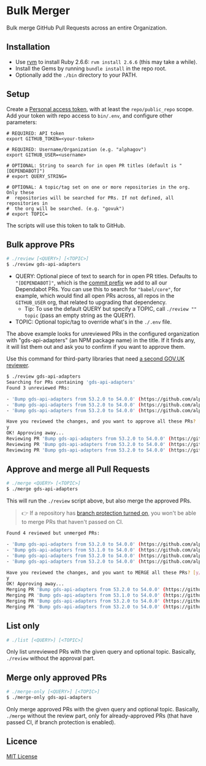 # Bulk Merger

Bulk merge GitHub Pull Requests across an entire Organization.

## Installation

- Use [rvm](http://rvm.io/) to install Ruby 2.6.6: `rvm install 2.6.6` (this may take a while).
- Install the Gems by running `bundle install` in the repo root.
- Optionally add the `./bin` directory to your PATH.

## Setup

Create a [Personal access token](https://github.com/settings/tokens), with at least the `repo/public_repo`
scope. Add your token with repo access to `bin/.env`, and configure other parameters:

```
# REQUIRED: API token
export GITHUB_TOKEN=<your-token>

# REQUIRED: Username/Organization (e.g. "alphagov")
export GITHUB_USER=<username>

# OPTIONAL: String to search for in open PR titles (default is "[DEPENDABOT]")
# export QUERY_STRING=

# OPTIONAL: A topic/tag set on one or more repositories in the org. Only these
#  repositories will be searched for PRs. If not defined, all repositories in
#  the org will be searched. (e.g. "govuk")
# export TOPIC=
```

The scripts will use this token to talk to GitHub.

## Bulk approve PRs

```bash
# ./review [<QUERY>] [<TOPIC>]
$ ./review gds-api-adapters
```

- QUERY: Optional piece of text to search for in open PR titles. Defaults to `"[DEPENDABOT]"`, which is the [commit prefix](https://docs.github.com/en/github/administering-a-repository/configuration-options-for-dependency-updates#commit-message) we add to all our Dependabot PRs. You can use this to search for `"babel/core"`, for example, which would find all open PRs across, all repos in the `GITHUB_USER` org, that related to upgrading that dependency.
    -   Tip: To use the default QUERY but specify a TOPIC, call `./review "" topic` (pass an empty string as the QUERY).
- TOPIC: Optional topic/tag to override what's in the `./.env` file.

The above example looks for unreviewed PRs in the configured organization with "gds-api-adapters" (an NPM package name) in the title. If it finds any, it will list them out and ask you to confirm if you want to approve them.

Use this command for third-party libraries that need [a second GOV.UK reviewer](https://docs.publishing.service.gov.uk/manual/manage-ruby-dependencies.html#who-can-merge-dependabot-prs).

```bash
$ ./review gds-api-adapters
Searching for PRs containing 'gds-api-adapters'
Found 3 unreviewed PRs:

- 'Bump gds-api-adapters from 53.2.0 to 54.0.0' (https://github.com/alphagov/short-url-manager/pull/262)
- 'Bump gds-api-adapters from 53.2.0 to 54.0.0' (https://github.com/alphagov/local-links-manager/pull/328)
- 'Bump gds-api-adapters from 53.2.0 to 54.0.0' (https://github.com/alphagov/email-alert-service/pull/205)

Have you reviewed the changes, and you want to approve all these PRs? [y/N]
y
OK! Approving away...
Reviewing PR 'Bump gds-api-adapters from 53.2.0 to 54.0.0' (https://github.com/alphagov/short-url-manager/pull/262) ✅
Reviewing PR 'Bump gds-api-adapters from 53.2.0 to 54.0.0' (https://github.com/alphagov/local-links-manager/pull/328) ✅
Reviewing PR 'Bump gds-api-adapters from 53.2.0 to 54.0.0' (https://github.com/alphagov/email-alert-service/pull/205) ✅
```

## Approve and merge all Pull Requests

```bash
# ./merge <QUERY> [<TOPIC>]
$ ./merge gds-api-adapters
```

This will run the `./review` script above, but also merge the approved PRs.

> 👉 If a repository has [branch protection turned on](https://docs.github.com/en/github/administering-a-repository/about-protected-branches), you won't be able to merge PRs that haven't passed on CI.

```bash
Found 4 reviewed but unmerged PRs:

- 'Bump gds-api-adapters from 53.2.0 to 54.0.0' (https://github.com/alphagov/short-url-manager/pull/262)
- 'Bump gds-api-adapters from 53.1.0 to 54.0.0' (https://github.com/alphagov/frontend/pull/1658)
- 'Bump gds-api-adapters from 53.2.0 to 54.0.0' (https://github.com/alphagov/local-links-manager/pull/328)
- 'Bump gds-api-adapters from 53.2.0 to 54.0.0' (https://github.com/alphagov/email-alert-service/pull/205)

Have you reviewed the changes, and you want to MERGE all these PRs? [y/N]
y
OK! Approving away...
Merging PR 'Bump gds-api-adapters from 53.2.0 to 54.0.0' (https://github.com/alphagov/short-url-manager/pull/262) ❌ Failed to merge: "PUT https://api.github.com/repos/alphagov/short-url-manager/pulls/262/merge: 405 - Required status check \"continuous-integration/jenkins/branch\" is errored. // See: https://help.github.com/articles/about-protected-branches"
Merging PR 'Bump gds-api-adapters from 53.1.0 to 54.0.0' (https://github.com/alphagov/frontend/pull/1658) ❌ Failed to merge: "PUT https://api.github.com/repos/alphagov/frontend/pulls/1658/merge: 405 - 2 of 2 required status checks have not succeeded: 1 expected and 1 pending. // See: https://help.github.com/articles/about-protected-branches"
Merging PR 'Bump gds-api-adapters from 53.2.0 to 54.0.0' (https://github.com/alphagov/local-links-manager/pull/328) ✅
Merging PR 'Bump gds-api-adapters from 53.2.0 to 54.0.0' (https://github.com/alphagov/email-alert-service/pull/205) ✅
```

## List only

```bash
# ./list [<QUERY>] [<TOPIC>]
```

Only list unreviewed PRs with the given query and optional topic. Basically, `./review` without the approval part.

## Merge only approved PRs

```bash
# ./merge-only [<QUERY>] [<TOPIC>]
$ ./merge-only gds-api-adapters
```

Only merge approved PRs with the given query and optional topic. Basically, `./merge` without the review part, only for already-approved PRs (that have passed CI, if branch protection is enabled).

## Licence

[MIT License](LICENSE)
